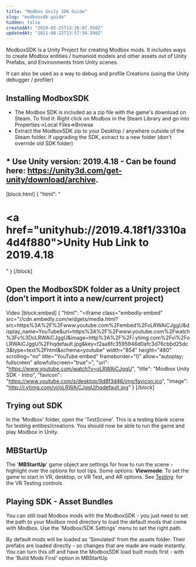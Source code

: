 ```yaml
---
title: "Modbox Unity SDK Guide"
slug: "modboxsdk-guide"
hidden: false
createdAt: "2020-05-25T13:26:07.950Z"
updatedAt: "2021-08-22T13:57:56.598Z"
---
```

ModboxSDK is a Unity Project for creating Modbox mods. It includes ways to create Modbox entities / humanoid models and other assets out of Unity Prefabs, and Environments from Unity scenes.

It can also be used as a way to debug and profile Creations (using the Unity debugger / profiler)

## Installing ModboxSDK
* The Modbox SDK is included as a zip file with the game's download on Steam. To find it: Right click on Modbox in the Steam Library and go into Properties->Local Files=>Browse
* Extract the ModboxSDK zip to your Desktop / anywhere outside of the Steam folder. If upgrading the SDK, extract  to a new folder (don't override old SDK folder)

## * Use Unity version: **2019.4.18** - Can be found here: https://unity3d.com/get-unity/download/archive.

[block:html]
{
  "html": "<h1><a href=\"unityhub://2019.4.18f1/3310a4d4f880\">Unity Hub Link to 2019.4.18</a></h1>"
}
[/block]

## Open the ModboxSDK folder as a Unity project (don't import it into a new/current project)


Video
[block:embed]
{
  "html": "<iframe class=\"embedly-embed\" src=\"//cdn.embedly.com/widgets/media.html?src=https%3A%2F%2Fwww.youtube.com%2Fembed%2FoLRWAiCJggU&display_name=YouTube&url=https%3A%2F%2Fwww.youtube.com%2Fwatch%3Fv%3DoLRWAiCJggU&image=http%3A%2F%2Fi.ytimg.com%2Fvi%2FoLRWAiCJggU%2Fhqdefault.jpg&key=f2aa6fc3595946d0afc3d76cbbd25dc3&type=text%2Fhtml&schema=youtube\" width=\"854\" height=\"480\" scrolling=\"no\" title=\"YouTube embed\" frameborder=\"0\" allow=\"autoplay; fullscreen\" allowfullscreen=\"true\"></iframe>",
  "url": "https://www.youtube.com/watch?v=oLRWAiCJggU",
  "title": "Modbox Unity SDK - Intro",
  "favicon": "https://www.youtube.com/s/desktop/9d8f3d46/img/favicon.ico",
  "image": "http://i.ytimg.com/vi/oLRWAiCJggU/hqdefault.jpg"
}
[/block]
## Trying out SDK
In the 'Modbox' folder, open the 'TestScene'. This is a testing blank scene for testing entities/creations. You should now be able to run the game and play Modbox in Unity.

## MBStartUp
The '**MBStartUp**' game object are settings for how to run the scene - highlight over the options for tool tips. Some options:
**Viewmode**: To set the game to start in VR, desktop, or VR Test, and AR options. See [Testing](doc:testing)  for the VR Testing controls

## Playing SDK - Asset Bundles
You can still load Modbox mods with the ModboxSDK - you just need to set the path to your Modbox mod directory to load the default mods that come with Modbox. Use the 'Modbox/SDK Settings' menu to set the right path.

By default mods will be loaded as 'Simulated' from the assets folder. Their prefabs are loaded directly - so changes that are made are made instantly.
You can turn this off and have the ModboxSDK load built mods first - with the 'Build Mods First' option in MBStartUp